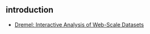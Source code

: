 ## introduction

- [Dremel: Interactive Analysis of Web-Scale Datasets](https://storage.googleapis.com/pub-tools-public-publication-data/pdf/36632.pdf)
